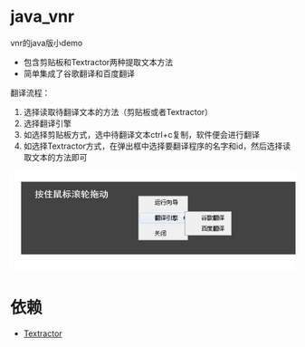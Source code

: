 # java_vnr

vnr的java版小demo
- 包含剪贴板和Textractor两种提取文本方法
- 简单集成了谷歌翻译和百度翻译

翻译流程：
1. 选择读取待翻译文本的方法（剪贴板或者Textractor）
2. 选择翻译引擎
3. 如选择剪贴板方式，选中待翻译文本ctrl+c复制，软件便会进行翻译
4. 如选择Textractor方式，在弹出框中选择要翻译程序的名字和id，然后选择读取文本的方法即可

![](assets/main.jpg)

# 依赖
- [Textractor](https://github.com/Artikash/Textractor)
